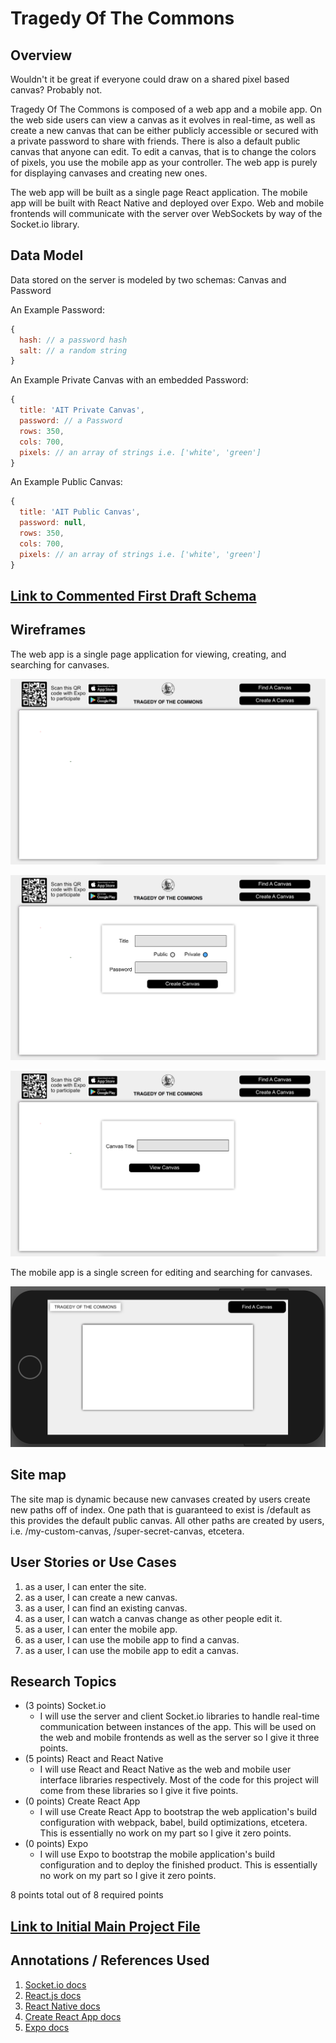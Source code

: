 # Tragedy Of The Commons

## Overview

Wouldn't it be great if everyone could draw on a shared pixel based canvas? Probably not.

Tragedy Of The Commons is composed of a web app and a mobile app. On the web side users can view a canvas as it evolves in real-time, as well as create a new canvas that can be either publicly accessible or secured with a private password to share with friends. There is also a default public canvas that anyone can edit. To edit a canvas, that is to change the colors of pixels, you use the mobile app as your controller. The web app is purely for displaying canvases and creating new ones.

The web app will be built as a single page React application.
The mobile app will be built with React Native and deployed over Expo.
Web and mobile frontends will communicate with the server over WebSockets by way of the Socket.io library.

## Data Model

Data stored on the server is modeled by two schemas: Canvas and Password

An Example Password:

```javascript
{
  hash: // a password hash
  salt: // a random string
}
```

An Example Private Canvas with an embedded Password:

```javascript
{
  title: 'AIT Private Canvas',
  password: // a Password
  rows: 350,
  cols: 700,
  pixels: // an array of strings i.e. ['white', 'green']
}
```

An Example Public Canvas:

```javascript
{
  title: 'AIT Public Canvas',
  password: null,
  rows: 350,
  cols: 700,
  pixels: // an array of strings i.e. ['white', 'green']
}
```


## [Link to Commented First Draft Schema](/tragedy-of-the-commons/server/db.js)

## Wireframes

The web app is a single page application for viewing, creating, and searching for canvases.

![web](documentation/web.png)

![web-create-canvas](documentation/web-create-canvas.png)

![web-find-canvas](documentation/web-find-canvas.png)

The mobile app is a single screen for editing and searching for canvases.

![mobile](documentation/mobile.png)

## Site map

The site map is dynamic because new canvases created by users create new paths off of index. One path that is guaranteed to exist is /default as this provides the default public canvas. All other paths are created by users, i.e. /my-custom-canvas, /super-secret-canvas, etcetera.

## User Stories or Use Cases

1. as a user, I can enter the site.
2. as a user, I can create a new canvas.
3. as a user, I can find an existing canvas.
4. as a user, I can watch a canvas change as other people edit it.
5. as a user, I can enter the mobile app.
6. as a user, I can use the mobile app to find a canvas.
7. as a user, I can use the mobile app to edit a canvas.

## Research Topics

* (3 points) Socket.io
    * I will use the server and client Socket.io libraries to handle real-time communication between instances of the app. This will be used on the web and mobile frontends as well as the server so I give it three points.
* (5 points) React and React Native
    * I will use React and React Native as the web and mobile user interface libraries respectively. Most of the code for this project will come from these libraries so I give it five points.
* (0 points) Create React App
    * I will use Create React App to bootstrap the web application's build configuration with webpack, babel, build optimizations, etcetera. This is essentially no work on my part so I give it zero points.
* (0 points) Expo
    * I will use Expo to bootstrap the mobile application's build configuration and to deploy the finished product. This is essentially no work on my part so I give it zero points.

8 points total out of 8 required points

## [Link to Initial Main Project File](/tragedy-of-the-commons/server/index.js)

## Annotations / References Used

1. [Socket.io docs](https://socket.io/docs/)
2. [React.js docs](https://reactjs.org/docs/hello-world.html)
3. [React Native docs](https://facebook.github.io/react-native/docs/getting-started.html)
4. [Create React App docs](https://github.com/facebookincubator/create-react-app)
5. [Expo docs](https://docs.expo.io/versions/latest/index.html)
